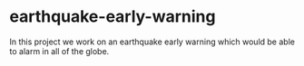 # earthquake-early-warning
In this project we work on an earthquake early warning which would be able to alarm in all of the globe.
